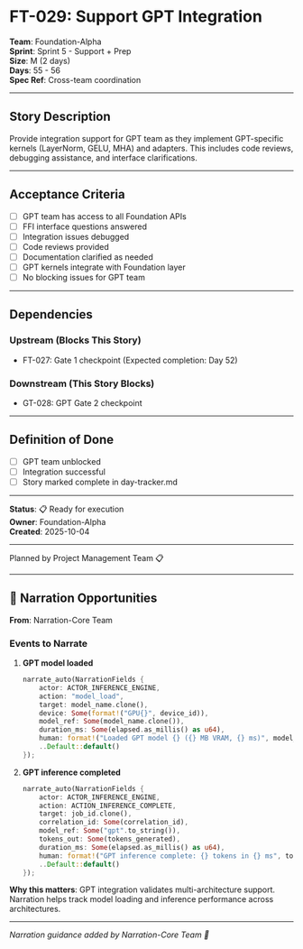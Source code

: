 # FT-029: Support GPT Integration

**Team**: Foundation-Alpha  
**Sprint**: Sprint 5 - Support + Prep  
**Size**: M (2 days)  
**Days**: 55 - 56  
**Spec Ref**: Cross-team coordination

---

## Story Description

Provide integration support for GPT team as they implement GPT-specific kernels (LayerNorm, GELU, MHA) and adapters. This includes code reviews, debugging assistance, and interface clarifications.

---

## Acceptance Criteria

- [ ] GPT team has access to all Foundation APIs
- [ ] FFI interface questions answered
- [ ] Integration issues debugged
- [ ] Code reviews provided
- [ ] Documentation clarified as needed
- [ ] GPT kernels integrate with Foundation layer
- [ ] No blocking issues for GPT team

---

## Dependencies

### Upstream (Blocks This Story)
- FT-027: Gate 1 checkpoint (Expected completion: Day 52)

### Downstream (This Story Blocks)
- GT-028: GPT Gate 2 checkpoint

---

## Definition of Done

- [ ] GPT team unblocked
- [ ] Integration successful
- [ ] Story marked complete in day-tracker.md

---

**Status**: 📋 Ready for execution  
**Owner**: Foundation-Alpha  
**Created**: 2025-10-04

---
Planned by Project Management Team 📋

---

## 🎀 Narration Opportunities

**From**: Narration-Core Team

### Events to Narrate

1. **GPT model loaded**
   ```rust
   narrate_auto(NarrationFields {
       actor: ACTOR_INFERENCE_ENGINE,
       action: "model_load",
       target: model_name.clone(),
       device: Some(format!("GPU{}", device_id)),
       model_ref: Some(model_name.clone()),
       duration_ms: Some(elapsed.as_millis() as u64),
       human: format!("Loaded GPT model {} ({} MB VRAM, {} ms)", model_name, vram_mb, elapsed.as_millis()),
       ..Default::default()
   });
   ```

2. **GPT inference completed**
   ```rust
   narrate_auto(NarrationFields {
       actor: ACTOR_INFERENCE_ENGINE,
       action: ACTION_INFERENCE_COMPLETE,
       target: job_id.clone(),
       correlation_id: Some(correlation_id),
       model_ref: Some("gpt".to_string()),
       tokens_out: Some(tokens_generated),
       duration_ms: Some(elapsed.as_millis() as u64),
       human: format!("GPT inference complete: {} tokens in {} ms", tokens_generated, elapsed.as_millis()),
       ..Default::default()
   });
   ```

**Why this matters**: GPT integration validates multi-architecture support. Narration helps track model loading and inference performance across architectures.

---
*Narration guidance added by Narration-Core Team 🎀*
